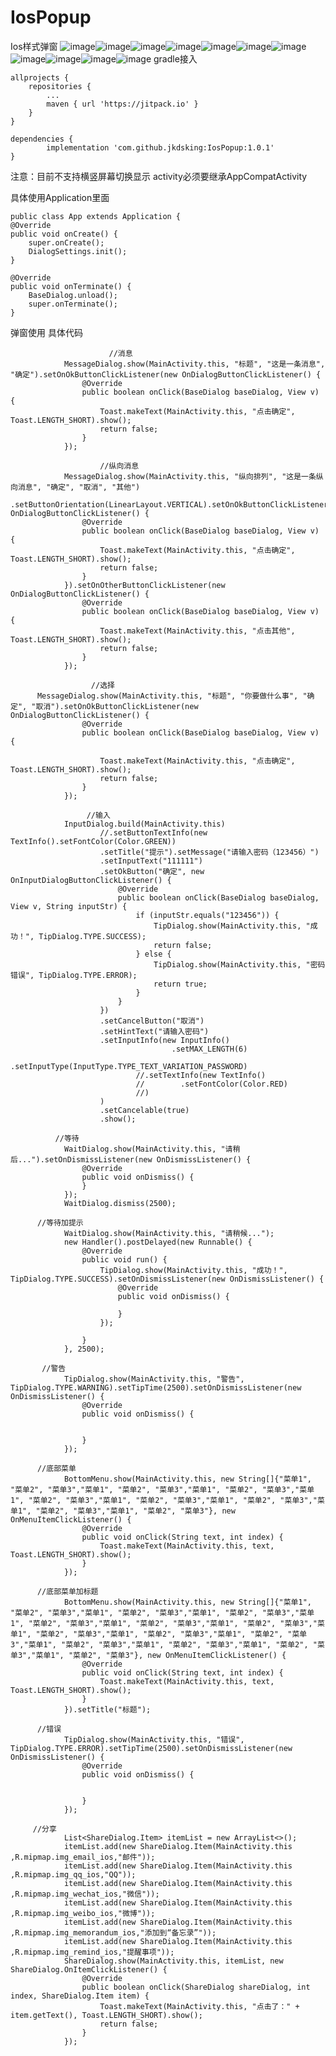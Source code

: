 # IosPopup
Ios样式弹窗
![image](https://github.com/jkdsking/IosPopup/blob/master/png/main.jpg)![image](https://github.com/jkdsking/IosPopup/blob/master/png/message.jpg)![image](https://github.com/jkdsking/IosPopup/blob/master/png/message_ver.jpg)![image](https://github.com/jkdsking/IosPopup/blob/master/png/select.jpg)![image](https://github.com/jkdsking/IosPopup/blob/master/png/input.jpg)![image](https://github.com/jkdsking/IosPopup/blob/master/png/wait.jpg)![image](https://github.com/jkdsking/IosPopup/blob/master/png/warn.jpg)![image](https://github.com/jkdsking/IosPopup/blob/master/png/buttom.jpg)![image](https://github.com/jkdsking/IosPopup/blob/master/png/buttom_menu.jpg)![image](https://github.com/jkdsking/IosPopup/blob/master/png/error.jpg)![image](https://github.com/jkdsking/IosPopup/blob/master/png/share.jpg)
gradle接入

	allprojects {
		repositories {
			...
			maven { url 'https://jitpack.io' }
		}
	}
	
	dependencies {
	        implementation 'com.github.jkdsking:IosPopup:1.0.1'
	}
 
  
  注意：目前不支持横竖屏幕切换显示   activity必须要继承AppCompatActivity
  
  
  
  
  
  具体使用Application里面             
    
    public class App extends Application {
    @Override
    public void onCreate() {
        super.onCreate();
        DialogSettings.init();
    }

    @Override
    public void onTerminate() {
        BaseDialog.unload();
        super.onTerminate();
    }
      
      
  弹窗使用 具体代码  
  	 	
		                  //消息
                MessageDialog.show(MainActivity.this, "标题", "这是一条消息", "确定").setOnOkButtonClickListener(new OnDialogButtonClickListener() {
                    @Override
                    public boolean onClick(BaseDialog baseDialog, View v) {
                        Toast.makeText(MainActivity.this, "点击确定", Toast.LENGTH_SHORT).show();
                        return false;
                    }
                });
		 
		                //纵向消息
                MessageDialog.show(MainActivity.this, "纵向排列", "这是一条纵向消息", "确定", "取消", "其他")
                     .setButtonOrientation(LinearLayout.VERTICAL).setOnOkButtonClickListener(new OnDialogButtonClickListener() {
                    @Override
                    public boolean onClick(BaseDialog baseDialog, View v) {
                        Toast.makeText(MainActivity.this, "点击确定", Toast.LENGTH_SHORT).show();
                        return false;
                    }
                }).setOnOtherButtonClickListener(new OnDialogButtonClickListener() {
                    @Override
                    public boolean onClick(BaseDialog baseDialog, View v) {
                        Toast.makeText(MainActivity.this, "点击其他", Toast.LENGTH_SHORT).show();
                        return false;
                    }
                });
		    
		              //选择
		  MessageDialog.show(MainActivity.this, "标题", "你要做什么事", "确定", "取消").setOnOkButtonClickListener(new OnDialogButtonClickListener() {
                    @Override
                    public boolean onClick(BaseDialog baseDialog, View v) {

                        Toast.makeText(MainActivity.this, "点击确定", Toast.LENGTH_SHORT).show();
                        return false;
                    }
                });
                  
		             //输入
                InputDialog.build(MainActivity.this)
                        //.setButtonTextInfo(new TextInfo().setFontColor(Color.GREEN))
                        .setTitle("提示").setMessage("请输入密码（123456）")
                        .setInputText("111111")
                        .setOkButton("确定", new OnInputDialogButtonClickListener() {
                            @Override
                            public boolean onClick(BaseDialog baseDialog, View v, String inputStr) {
                                if (inputStr.equals("123456")) {
                                    TipDialog.show(MainActivity.this, "成功！", TipDialog.TYPE.SUCCESS);
                                    return false;
                                } else {
                                    TipDialog.show(MainActivity.this, "密码错误", TipDialog.TYPE.ERROR);
                                    return true;
                                }
                            }
                        })
                        .setCancelButton("取消")
                        .setHintText("请输入密码")
                        .setInputInfo(new InputInfo()
                                        .setMAX_LENGTH(6)
                                        .setInputType(InputType.TYPE_TEXT_VARIATION_PASSWORD)
                                //.setTextInfo(new TextInfo()
                                //        .setFontColor(Color.RED)
                                //)
                        )
                        .setCancelable(true)
                        .show();
                          
			  //等待
                WaitDialog.show(MainActivity.this, "请稍后...").setOnDismissListener(new OnDismissListener() {
                    @Override
                    public void onDismiss() {
                    }
                });
                WaitDialog.dismiss(2500);
                  
		  //等待加提示
                WaitDialog.show(MainActivity.this, "请稍候...");
                new Handler().postDelayed(new Runnable() {
                    @Override
                    public void run() {
                        TipDialog.show(MainActivity.this, "成功！", TipDialog.TYPE.SUCCESS).setOnDismissListener(new OnDismissListener() {
                            @Override
                            public void onDismiss() {

                            }
                        });

                    }
                }, 2500);
                   
		   //警告
                TipDialog.show(MainActivity.this, "警告", TipDialog.TYPE.WARNING).setTipTime(2500).setOnDismissListener(new OnDismissListener() {
                    @Override
                    public void onDismiss() {


                    }
                });
                  
		  //底部菜单
                BottomMenu.show(MainActivity.this, new String[]{"菜单1", "菜单2", "菜单3","菜单1", "菜单2", "菜单3","菜单1", "菜单2", "菜单3","菜单1", "菜单2", "菜单3","菜单1", "菜单2", "菜单3","菜单1", "菜单2", "菜单3","菜单1", "菜单2", "菜单3","菜单1", "菜单2", "菜单3"}, new OnMenuItemClickListener() {
                    @Override
                    public void onClick(String text, int index) {
                        Toast.makeText(MainActivity.this, text, Toast.LENGTH_SHORT).show();
                    }
                });
                  
		  //底部菜单加标题
                BottomMenu.show(MainActivity.this, new String[]{"菜单1", "菜单2", "菜单3","菜单1", "菜单2", "菜单3","菜单1", "菜单2", "菜单3","菜单1", "菜单2", "菜单3","菜单1", "菜单2", "菜单3","菜单1", "菜单2", "菜单3","菜单1", "菜单2", "菜单3","菜单1", "菜单2", "菜单3","菜单1", "菜单2", "菜单3","菜单1", "菜单2", "菜单3","菜单1", "菜单2", "菜单3","菜单1", "菜单2", "菜单3","菜单1", "菜单2", "菜单3"}, new OnMenuItemClickListener() {
                    @Override
                    public void onClick(String text, int index) {
                        Toast.makeText(MainActivity.this, text, Toast.LENGTH_SHORT).show();
                    }
                }).setTitle("标题");
              
	      //错误
                TipDialog.show(MainActivity.this, "错误", TipDialog.TYPE.ERROR).setTipTime(2500).setOnDismissListener(new OnDismissListener() {
                    @Override
                    public void onDismiss() {


                    }
                });
                 
		 //分享
                List<ShareDialog.Item> itemList = new ArrayList<>();
                itemList.add(new ShareDialog.Item(MainActivity.this ,R.mipmap.img_email_ios,"邮件"));
                itemList.add(new ShareDialog.Item(MainActivity.this ,R.mipmap.img_qq_ios,"QQ"));
                itemList.add(new ShareDialog.Item(MainActivity.this ,R.mipmap.img_wechat_ios,"微信"));
                itemList.add(new ShareDialog.Item(MainActivity.this ,R.mipmap.img_weibo_ios,"微博"));
                itemList.add(new ShareDialog.Item(MainActivity.this ,R.mipmap.img_memorandum_ios,"添加到“备忘录”"));
                itemList.add(new ShareDialog.Item(MainActivity.this ,R.mipmap.img_remind_ios,"提醒事项"));
                ShareDialog.show(MainActivity.this, itemList, new ShareDialog.OnItemClickListener() {
                    @Override
                    public boolean onClick(ShareDialog shareDialog, int index, ShareDialog.Item item) {
                        Toast.makeText(MainActivity.this, "点击了：" + item.getText(), Toast.LENGTH_SHORT).show();
                        return false;
                    }
                });
                
